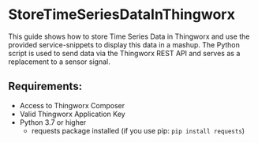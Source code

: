 # StoreTimeSeriesDataInThingworx

This guide shows how to store Time Series Data in Thingworx and use the provided service-snippets to display this data in a mashup. The Python script is used to send data via the Thingworx REST API and serves as a replacement to a sensor signal.

## Requirements:

- Access to Thingworx Composer
- Valid Thingworx Application Key
- Python 3.7 or higher
  - requests package installed (if you use pip: `pip install requests`)

